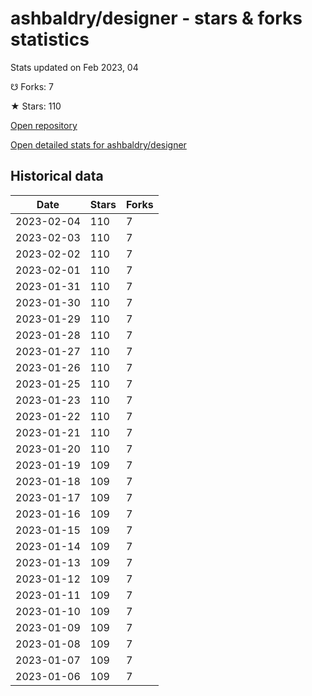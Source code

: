 # ashbaldry/designer - stars & forks statistics

Stats updated on Feb 2023, 04

☋ Forks: 7

★ Stars: 110

[Open repository](https://github.com/ashbaldry/designer)

[Open detailed stats for ashbaldry/designer](https://reviewgithub.com/rep/ashbaldry/designer)

## Historical data
| Date | Stars | Forks |
|------|-------|-------|
| 2023-02-04 | 110 | 7 | 
| 2023-02-03 | 110 | 7 | 
| 2023-02-02 | 110 | 7 | 
| 2023-02-01 | 110 | 7 | 
| 2023-01-31 | 110 | 7 | 
| 2023-01-30 | 110 | 7 | 
| 2023-01-29 | 110 | 7 | 
| 2023-01-28 | 110 | 7 | 
| 2023-01-27 | 110 | 7 | 
| 2023-01-26 | 110 | 7 | 
| 2023-01-25 | 110 | 7 | 
| 2023-01-23 | 110 | 7 | 
| 2023-01-22 | 110 | 7 | 
| 2023-01-21 | 110 | 7 | 
| 2023-01-20 | 110 | 7 | 
| 2023-01-19 | 109 | 7 | 
| 2023-01-18 | 109 | 7 | 
| 2023-01-17 | 109 | 7 | 
| 2023-01-16 | 109 | 7 | 
| 2023-01-15 | 109 | 7 | 
| 2023-01-14 | 109 | 7 | 
| 2023-01-13 | 109 | 7 | 
| 2023-01-12 | 109 | 7 | 
| 2023-01-11 | 109 | 7 | 
| 2023-01-10 | 109 | 7 | 
| 2023-01-09 | 109 | 7 | 
| 2023-01-08 | 109 | 7 | 
| 2023-01-07 | 109 | 7 | 
| 2023-01-06 | 109 | 7 | 

